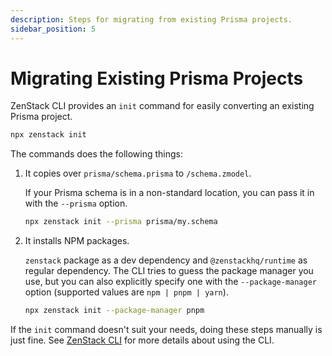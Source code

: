 ```yaml
---
description: Steps for migrating from existing Prisma projects.
sidebar_position: 5
---
```


# Migrating Existing Prisma Projects

ZenStack CLI provides an `init` command for easily converting an existing Prisma project.

```bash
npx zenstack init
```

The commands does the following things:

1. It copies over `prisma/schema.prisma` to `/schema.zmodel`.

    If your Prisma schema is in a non-standard location, you can pass it in with the `--prisma` option.

    ```bash
    npx zenstack init --prisma prisma/my.schema
    ```

1. It installs NPM packages.

    `zenstack` package as a dev dependency and `@zenstackhq/runtime` as regular dependency. The CLI tries to guess the package manager you use, but you can also explicitly specify one with the `--package-manager` option (supported values are `npm | pnpm | yarn`).

    ```bash
    npx zenstack init --package-manager pnpm
    ```

If the `init` command doesn't suit your needs, doing these steps manually is just fine. See [ZenStack CLI](/docs/reference/cli) for more details about using the CLI.
